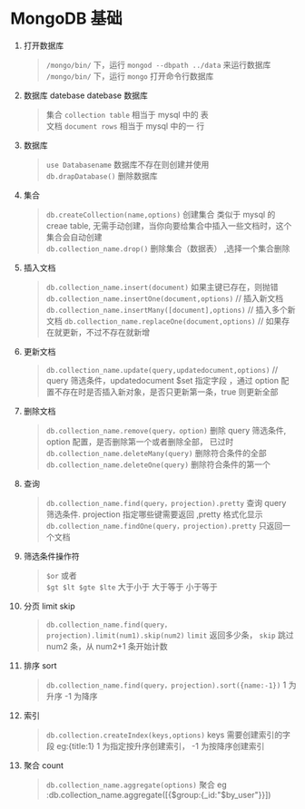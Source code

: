 # MongoDB 基础

1. 打开数据库

    > `/mongo/bin/` 下，运行 `mongod --dbpath ../data` 来运行数据库  
    > `/mongo/bin/` 下，运行 `mongo` 打开命令行数据库

2. 数据库 datebase datebase 数据库

    > 集合 `collection table` 相当于 mysql 中的 表  
    > 文档 `document rows` 相当于 mysql 中的一 行

3. 数据库

    > `use Databasename` 数据库不存在则创建并使用  
    > `db.drapDatabase()` 删除数据库

4. 集合

    > `db.createCollection(name,options)` 创建集合 类似于 mysql 的 creae table, 无需手动创建，当你向要给集合中插入一些文档时，这个集合会自动创建  
    > `db.collection_name.drop()` 删除集合（数据表） ,选择一个集合删除

5. 插入文档

    > `db.collection_name.insert(document)` 如果主键已存在，则抛错  
    > `db.collection_name.insertOne(document,options)` // 插入新文档
    > `db.collection_name.insertMany([document],options)` // 插入多个新文档
    > `db.collection_name.replaceOne(document,options)` // 如果存在就更新，不过不存在就新增

6. 更新文档

    > `db.collection_name.update(query,updatedocument,options)` // query 筛选条件，updatedocument \$set 指定字段 ，通过 option 配置不存在时是否插入新对象，是否只更新第一条，true 则更新全部

7. 删除文档

    > `db.collection_name.remove(query，option)` 删除 query 筛选条件, option 配置，是否删除第一个或者删除全部， 已过时  
    > `db.collection_name.deleteMany(query)` 删除符合条件的全部  
    > `db.collection_name.deleteOne(query)` 删除符合条件的第一个

8. 查询

    > `db.collection_name.find(query，projection).pretty` 查询 query 筛选条件. projection 指定哪些键需要返回 ,pretty 格式化显示  
    > `db.collection_name.findOne(query，projection).pretty` 只返回一个文档

9. 筛选条件操作符

    > `$or` 或者  
    > `$gt $lt $gte $lte` 大于小于 大于等于 小于等于

10. 分页 limit skip

    > `db.collection_name.find(query，projection).limit(num1).skip(num2)` `limit` 返回多少条， `skip` 跳过 num2 条，从 num2+1 条开始计数

11. 排序 sort

    > `db.collection_name.find(query，projection).sort({name:-1})` 1 为升序 -1 为降序

12. 索引

    > `db.collection.createIndex(keys,options)` keys 需要创建索引的字段 eg:{title:1} 1 为指定按升序创建索引， -1 为按降序创建索引

13. 聚合 count
    > `db.collection_name.aggregate(options)` 聚合 eg :db.collection_name.aggregate([{$group:{_id:"$by_user"}}])
